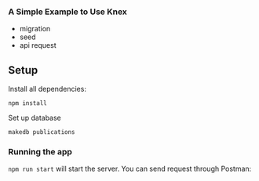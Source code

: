 ### A Simple Example to Use Knex

- migration
- seed
- api request

## Setup

Install all dependencies:

```
npm install
```

Set up database

```psql
makedb publications
```

### Running the app

`npm run start` will start the server. You can send request through Postman:
